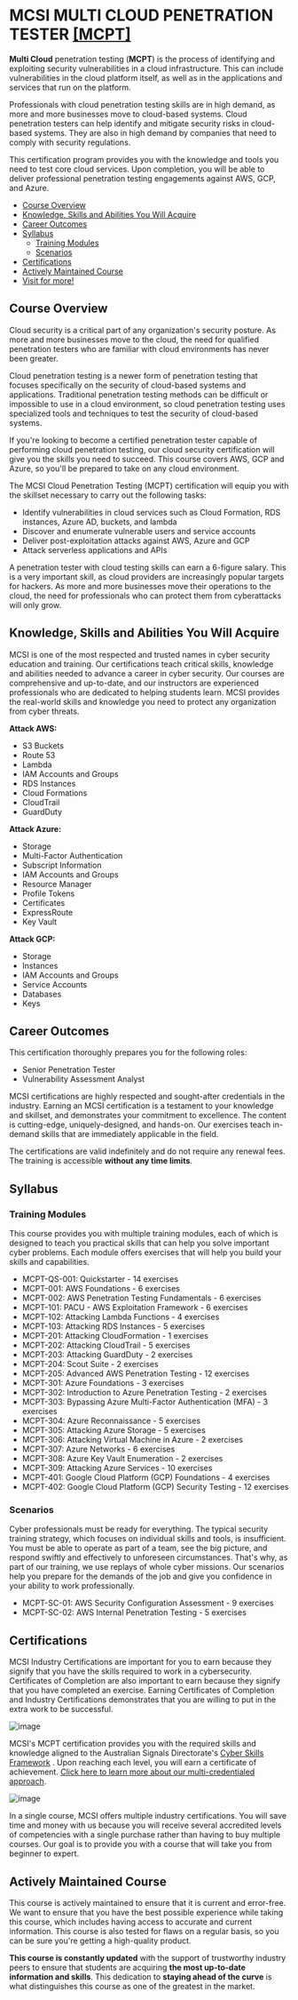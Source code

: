 # MCSI MULTI CLOUD PENETRATION TESTER [[MCPT]](https://www.mosse-institute.com/certifications/mcpt-cloud-penetration-tester.html)
**Multi Cloud** penetration testing (**MCPT**) is the process of identifying and exploiting security vulnerabilities in a cloud infrastructure. This can include vulnerabilities in the cloud platform itself, as well as in the applications and services that run on the platform.

Professionals with cloud penetration testing skills are in high demand, as more and more businesses move to cloud-based systems. Cloud penetration testers can help identify and mitigate security risks in cloud-based systems. They are also in high demand by companies that need to comply with security regulations.

This certification program provides you with the knowledge and tools you need to test core cloud services. Upon completion, you will be able to deliver professional penetration testing engagements against AWS, GCP, and Azure.  
     
- [Course Overview](https://github.com/h4md153v63n/CloudSec/blob/main/03_MCPT/README.md#course-overview)
- [Knowledge, Skills and Abilities You Will Acquire](https://github.com/h4md153v63n/CloudSec/blob/main/03_MCPT/README.md#knowledge-skills-and-abilities-you-will-acquire)
- [Career Outcomes](https://github.com/h4md153v63n/CloudSec/blob/main/03_MCPT/README.md#career-outcomes)
- [Syllabus](https://github.com/h4md153v63n/CloudSec/blob/main/03_MCPT/README.md#syllabus)
   - [Training Modules](https://github.com/h4md153v63n/CloudSec/blob/main/03_MCPT/README.md#training-modules)
   - [Scenarios](https://github.com/h4md153v63n/CloudSec/blob/main/03_MCPT/README.md#scenarios)
- [Certifications](https://github.com/h4md153v63n/CloudSec/blob/main/03_MCPT/README.md#certifications)
- [Actively Maintained Course](https://github.com/h4md153v63n/CloudSec/blob/main/03_MCPT/README.md#actively-maintained-course)
- [Visit for more!](https://www.mosse-institute.com/certifications/mcpt-cloud-penetration-tester.html)
 
 
## Course Overview
Cloud security is a critical part of any organization's security posture. As more and more businesses move to the cloud, the need for qualified penetration testers who are familiar with cloud environments has never been greater. 

Cloud penetration testing is a newer form of penetration testing that focuses specifically on the security of cloud-based systems and applications. Traditional penetration testing methods can be difficult or impossible to use in a cloud environment, so cloud penetration testing uses specialized tools and techniques to test the security of cloud-based systems.

If you're looking to become a certified penetration tester capable of performing cloud penetration testing, our cloud security certification will give you the skills you need to succeed. This course covers AWS, GCP and Azure, so you'll be prepared to take on any cloud environment.

The MCSI Cloud Penetration Testing (MCPT) certification will equip you with the skillset necessary to carry out the following tasks:
- Identify vulnerabilities in cloud services such as Cloud Formation, RDS instances, Azure AD, buckets, and lambda
- Discover and enumerate vulnerable users and service accounts
- Deliver post-exploitation attacks against AWS, Azure and GCP
- Attack serverless applications and APIs

A penetration tester with cloud testing skills can earn a 6-figure salary. This is a very important skill, as cloud providers are increasingly popular targets for hackers. As more and more businesses move their operations to the cloud, the need for professionals who can protect them from cyberattacks will only grow.


## Knowledge, Skills and Abilities You Will Acquire
MCSI is one of the most respected and trusted names in cyber security education and training. Our certifications teach critical skills, knowledge and abilities needed to advance a career in cyber security. Our courses are comprehensive and up-to-date, and our instructors are experienced professionals who are dedicated to helping students learn. MCSI provides the real-world skills and knowledge you need to protect any organization from cyber threats. 

**Attack AWS:**
- S3 Buckets
- Route 53
- Lambda
- IAM Accounts and Groups
- RDS Instances
- Cloud Formations
- CloudTrail
- GuardDuty

**Attack Azure:**
- Storage
- Multi-Factor Authentication
- Subscript Information
- IAM Accounts and Groups
- Resource Manager
- Profile Tokens
- Certificates
- ExpressRoute
- Key Vault

**Attack GCP:**
- Storage
- Instances
- IAM Accounts and Groups
- Service Accounts
- Databases
- Keys


## Career Outcomes
This certification thoroughly prepares you for the following roles:
- Senior Penetration Tester
- Vulnerability Assessment Analyst

MCSI certifications are highly respected and sought-after credentials in the industry. Earning an MCSI certification is a testament to your knowledge and skillset, and demonstrates your commitment to excellence. The content is cutting-edge, uniquely-designed, and hands-on. Our exercises teach in-demand skills that are immediately applicable in the field.

The certifications are valid indefinitely and do not require any renewal fees. The training is accessible **without any time limits**. 


## Syllabus
### Training Modules
This course provides you with multiple training modules, each of which is designed to teach you practical skills that can help you solve important cyber problems. Each module offers exercises that will help you build your skills and capabilities.
- MCPT-QS-001: Quickstarter - 14 exercises
- MCPT-001: AWS Foundations - 6 exercises
- MCPT-002: AWS Penetration Testing Fundamentals - 6 exercises
- MCPT-101: PACU - AWS Exploitation Framework - 6 exercises
- MCPT-102: Attacking Lambda Functions - 4 exercises
- MCPT-103: Attacking RDS Instances - 5 exercises
- MCPT-201: Attacking CloudFormation - 1 exercises
- MCPT-202: Attacking CloudTrail - 5 exercises
- MCPT-203: Attacking GuardDuty - 2 exercises
- MCPT-204: Scout Suite - 2 exercises
- MCPT-205: Advanced AWS Penetration Testing - 12 exercises
- MCPT-301: Azure Foundations - 3 exercises
- MCPT-302: Introduction to Azure Penetration Testing - 2 exercises
- MCPT-303: Bypassing Azure Multi-Factor Authentication (MFA) - 3 exercises
- MCPT-304: Azure Reconnaissance - 5 exercises
- MCPT-305: Attacking Azure Storage - 5 exercises
- MCPT-306: Attacking Virtual Machine in Azure - 2 exercises
- MCPT-307: Azure Networks - 6 exercises
- MCPT-308: Azure Key Vault Enumeration - 2 exercises
- MCPT-309: Attacking Azure Services - 10 exercises
- MCPT-401: Google Cloud Platform (GCP) Foundations - 4 exercises
- MCPT-402: Google Cloud Platform (GCP) Security Testing - 12 exercises


### Scenarios
Cyber professionals must be ready for everything. The typical security training strategy, which focuses on individual skills and tools, is insufficient. You must be able to operate as part of a team, see the big picture, and respond swiftly and effectively to unforeseen circumstances. That's why, as part of our training, we use replays of whole cyber missions. Our scenarios help you prepare for the demands of the job and give you confidence in your ability to work professionally.
- MCPT-SC-01: AWS Security Configuration Assessment - 9 exercises
- MCPT-SC-02: AWS Internal Penetration Testing - 5 exercises


## Certifications
MCSI Industry Certifications are important for you to earn because they signify that you have the skills required to work in a cybersecurity. Certificates of Completion are also important to earn because they signify that you have completed an exercise. Earning Certificates of Completion and Industry Certifications demonstrates that you are willing to put in the extra work to be successful. 

![image](https://github.com/h4md153v63n/CloudSec/assets/5091265/61f0a225-d477-46ec-87fe-809cb28c98ab)

MCSI's MCPT certification provides you with the required skills and knowledge aligned to the Australian Signals Directorate's [Cyber Skills Framework](https://www.mosse-institute.com/asd-cyber-skills-framework.html) . Upon reaching each level, you will earn a certificate of achievement. [Click here to learn more about our multi-credentialed approach](https://www.mosse-institute.com/how-to-become-mcsi-certified.html). 

![image](https://github.com/h4md153v63n/CloudSec/assets/5091265/040b3b8b-f808-46ca-8dde-0f34eefeeb4b)

In a single course, MCSI offers multiple industry certifications. You will save time and money with us because you will receive several accredited levels of competencies with a single purchase rather than having to buy multiple courses. Our goal is to provide you with a course that will take you from beginner to expert. 


## Actively Maintained Course
This course is actively maintained to ensure that it is current and error-free. We want to ensure that you have the best possible experience while taking this course, which includes having access to accurate and current information. This course is also tested for flaws on a regular basis, so you can be sure you're getting a high-quality product.

**This course is constantly updated** with the support of trustworthy industry peers to ensure that students are acquiring **the most up-to-date information and skills**. This dedication to **staying ahead of the curve** is what distinguishes this course as one of the greatest in the market. 
